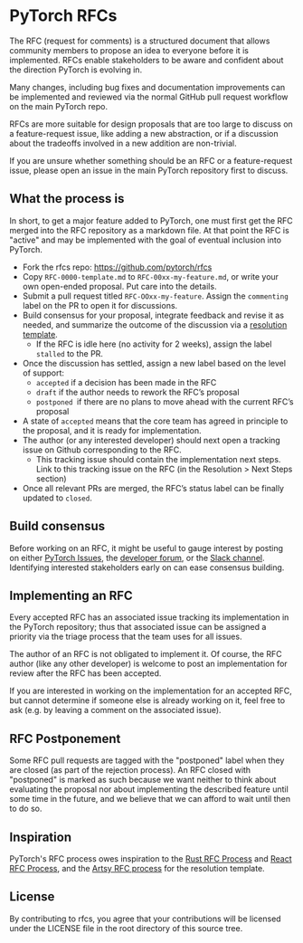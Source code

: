 # PyTorch RFCs

The RFC (request for comments) is a structured document that allows community members 
to propose an idea to everyone before it is implemented. RFCs enable stakeholders 
to be aware and confident about the direction PyTorch is evolving in.

Many changes, including bug fixes and documentation improvements can be
implemented and reviewed via the normal GitHub pull request workflow on the main PyTorch repo.

RFCs are more suitable for design proposals that are too large to discuss on a feature-request issue, 
like adding a new abstraction, or if a discussion about the tradeoffs involved in a new addition are non-trivial.

If you are unsure whether something should be an RFC or a feature-request issue, 
please open an issue in the main PyTorch repository first to discuss.


## What the process is
In short, to get a major feature added to PyTorch, one must first get the RFC
merged into the RFC repository as a markdown file. At that point the RFC is
"active" and may be implemented with the goal of eventual inclusion into PyTorch.
 
- Fork the rfcs repo: https://github.com/pytorch/rfcs
- Copy `RFC-0000-template.md` to `RFC-00xx-my-feature.md`, or write your own open-ended proposal. Put care into the details.
- Submit a pull request titled `RFC-OOxx-my-feature`. Assign the `commenting` label on the PR to open it for discussions. 
- Build consensus for your proposal, integrate feedback and revise it as needed, and summarize the outcome of the discussion via a [resolution template](https://github.com/pytorch/rfcs/blob/rfc-process/RFC-0000-template.md#resolution).
    - If the RFC is idle here (no activity for 2 weeks), assign the label `stalled` to the PR.
- Once the discussion has settled, assign a new label based on the level of support:
    - `accepted` if a decision has been made in the RFC
    - `draft` if the author needs to rework the RFC’s proposal
    - `postponed `if there are no plans to move ahead with the current RFC’s proposal
- A state of `accepted` means that the core team has agreed in principle to the proposal, and it is ready for implementation. 
- The author (or any interested developer) should next open a tracking issue on Github corresponding to the RFC.
    - This tracking issue should contain the implementation next steps. Link to this tracking issue on the RFC (in the Resolution > Next Steps section)
- Once all relevant PRs are merged, the RFC’s status label can be finally updated to `closed`.


## Build consensus
Before working on an RFC, it might be useful to gauge interest by posting on either [PyTorch Issues](https://github.com/pytorch/pytorch/issues), the [developer forum](https://dev-discuss.pytorch.org/c/rfc-chatter), or the [Slack channel](https://bit.ly/ptslack). Identifying interested stakeholders early on can ease consensus building.


## Implementing an RFC
Every accepted RFC has an associated issue tracking its implementation in the PyTorch repository; thus that
associated issue can be assigned a priority via the triage process that the team uses for all issues.

The author of an RFC is not obligated to implement it. Of course, the RFC
author (like any other developer) is welcome to post an implementation for
review after the RFC has been accepted.

If you are interested in working on the implementation for an accepted RFC, but
cannot determine if someone else is already working on it, feel free to ask
(e.g. by leaving a comment on the associated issue).


## RFC Postponement
Some RFC pull requests are tagged with the "postponed" label when they are
closed (as part of the rejection process). An RFC closed with "postponed" is
marked as such because we want neither to think about evaluating the proposal
nor about implementing the described feature until some time in the future, and
we believe that we can afford to wait until then to do so. 

## Inspiration
PyTorch's RFC process owes inspiration to the [Rust RFC Process](https://github.com/rust-lang/rfcs) and [React RFC Process](https://github.com/reactjs/rfcs/), and the [Artsy RFC process](https://github.com/artsy/README/blob/main/playbooks/rfcs.md#resolution) for the resolution template.

## License
By contributing to rfcs, you agree that your contributions will be licensed under the LICENSE file in the root directory of this source tree.
